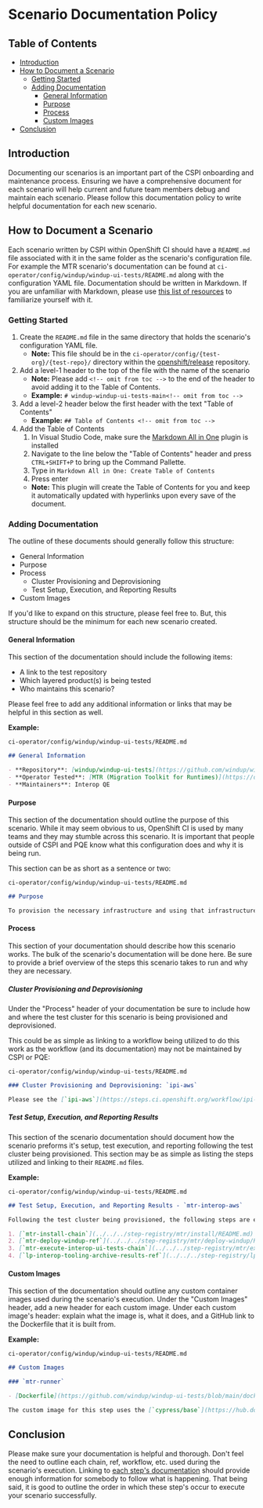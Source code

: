 # Scenario Documentation Policy<!-- omit from toc -->

## Table of Contents<!-- omit from toc -->

- [Introduction](#introduction)
- [How to Document a Scenario](#how-to-document-a-scenario)
  - [Getting Started](#getting-started)
  - [Adding Documentation](#adding-documentation)
    - [General Information](#general-information)
    - [Purpose](#purpose)
    - [Process](#process)
    - [Custom Images](#custom-images)
- [Conclusion](#conclusion)

## Introduction

Documenting our scenarios is an important part of the CSPI onboarding and maintenance process. Ensuring we have a comprehensive document for each scenario will help current and future team members debug and maintain each scenario. Please follow this documentation policy to write helpful documentation for each new scenario.

## How to Document a Scenario

Each scenario written by CSPI within OpenShift CI should have a `README.md` file associated with it in the same folder as the scenario's configuration file. For example the MTR scenario's documentation can be found at `ci-operator/config/windup/windup-ui-tests/README.md` along with the configuration YAML file. Documentation should be written in Markdown. If you are unfamiliar with Markdown, please use [this list of resources](Markdown_Resources.md) to familiarize yourself with it.

### Getting Started

1. Create the `README.md` file in the same directory that holds the scenario's configuration YAML file.
   - **Note:** This file should be in the `ci-operator/config/{test-org}/{test-repo}/` directory within the [openshift/release](https://github.com/openshift/release) repository.
2. Add a level-1 header to the top of the file with the name of the scenario
   - **Note:** Please add `<!-- omit from toc -->` to the end of the header to avoid adding it to the Table of Contents.
   - **Example:** `# windup-windup-ui-tests-main<!-- omit from toc -->`
3. Add a level-2 header below the first header with the text "Table of Contents"
   - **Example:** `## Table of Contents <!-- omit from toc -->`
4. Add the Table of Contents
   1. In Visual Studio Code, make sure the [Markdown All in One](https://marketplace.visualstudio.com/items?itemName=yzhang.markdown-all-in-one) plugin is installed
   2. Navigate to the line below the "Table of Contents" header and press `CTRL+SHIFT+P` to bring up the Command Pallette.
   3. Type in `Markdown All in One: Create Table of Contents`
   4. Press enter
   - **Note:** This plugin will create the Table of Contents for you and keep it automatically updated with hyperlinks upon every save of the document. 

### Adding Documentation

The outline of these documents should generally follow this structure:

- General Information
- Purpose
- Process
  - Cluster Provisioning and Deprovisioning
  - Test Setup, Execution, and Reporting Results
- Custom Images

If you'd like to expand on this structure, please feel free to. But, this structure should be the minimum for each new scenario created.

#### General Information

This section of the documentation should include the following items:

- A link to the test repository
- Which layered product(s) is being tested
- Who maintains this scenario?

Please feel free to add any additional information or links that may be helpful in this section as well.

**Example:**

`ci-operator/config/windup/windup-ui-tests/README.md`

```markdown
## General Information

- **Repository**: [windup/windup-ui-tests](https://github.com/windup/windup-ui-tests)
- **Operator Tested**: [MTR (Migration Toolkit for Runtimes)](https://developers.redhat.com/products/mtr/overview)
- **Maintainers**: Interop QE
```

#### Purpose

This section of the documentation should outline the purpose of this scenario. While it may seem obvious to us, OpenShift CI is used by many teams and they may stumble across this scenario. It is important that people outside of CSPI and PQE know what this configuration does and why it is being run.

This section can be as short as a sentence or two:

`ci-operator/config/windup/windup-ui-tests/README.md`

```markdown
## Purpose

To provision the necessary infrastructure and using that infrastructure to execute MTR interop tests. The results of these tests will be reported to the appropriate sources following execution.
```

#### Process

This section of your documentation should describe how this scenario works. The bulk of the scenario's documentation will be done here. Be sure to provide a brief overview of the steps this scenario takes to run and why they are necessary.

##### Cluster Provisioning and Deprovisioning<!-- omit from toc -->

Under the "Process" header of your documentation be sure to include how and where the test cluster for this scenario is being provisioned and deprovisioned. 

This could be as simple as linking to a workflow being utilized to do this work as the workflow (and its documentation) may not be maintained by CSPI or PQE:

`ci-operator/config/windup/windup-ui-tests/README.md`

```markdown
### Cluster Provisioning and Deprovisioning: `ipi-aws`

Please see the [`ipi-aws`](https://steps.ci.openshift.org/workflow/ipi-aws) documentation for more information on this workflow. This workflow is not maintained by the Interop QE team.
```

##### Test Setup, Execution, and Reporting Results<!-- omit from toc -->

This section of the scenario documentation should document how the scenario preforms it's setup, test execution, and reporting following the test cluster being provisioned. This section may be as simple as listing the steps utilized and linking to their `README.md` files.

**Example:**

`ci-operator/config/windup/windup-ui-tests/README.md`

```markdown
## Test Setup, Execution, and Reporting Results - `mtr-interop-aws`

Following the test cluster being provisioned, the following steps are executed in this order:

1. [`mtr-install-chain`](../../../step-registry/mtr/install/README.md)
2. [`mtr-deploy-windup-ref`](../../../step-registry/mtr/deploy-windup/README.md)
3. [`mtr-execute-interop-ui-tests-chain`](../../../step-registry/mtr/execute-interop-ui-tests/README.md)
4. [`lp-interop-tooling-archive-results-ref`](../../../step-registry/lp-interop-tooling/archive-results/README.md)
```

#### Custom Images

This section of the documentation should outline any custom container images used during the scenario's execution. Under the "Custom Images" header, add a new header for each custom image. Under each custom image's header: explain what the image is, what it does, and a GitHub link to the Dockerfile that it is built from.

**Example:**

`ci-operator/config/windup/windup-ui-tests/README.md`

```markdown
## Custom Images

### `mtr-runner`

- [Dockerfile](https://github.com/windup/windup-ui-tests/blob/main/dockerfiles/interop/Dockerfile)

The custom image for this step uses the [`cypress/base`](https://hub.docker.com/r/cypress/base) image as it's base. The image should have all of the required dependencies installed and the [windup/windup-ui-tests repository](https://github.com/windup/windup-ui-tests) copied into `/tmp/windup-ui-tests`.
```

## Conclusion

Please make sure your documentation is helpful and thorough. Don't feel the need to outline each chain, ref, workflow, etc. used during the scenario's execution. Linking to [each step's documentation](Step_Registry_Documentation_Policy.md) should provide enough information for somebody to follow what is happening. That being said, it is good to outline the order in which these step's occur to execute your scenario successfully.
